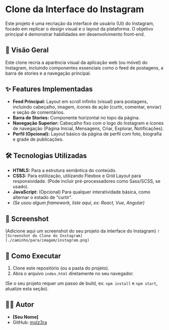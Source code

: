 # Clone da Interface do Instagram

Este projeto é uma recriação da interface de usuário (UI) do Instagram, focado em replicar o design visual e o layout da plataforma. O objetivo principal é demonstrar habilidades em desenvolvimento front-end.

## 🚀 Visão Geral

Este clone recria a aparência visual da aplicação web (ou móvel) do Instagram, incluindo componentes essenciais como o feed de postagens, a barra de stories e a navegação principal.

## ✨ Features Implementadas

* **Feed Principal:** Layout em scroll infinito (visual) para postagens, incluindo cabeçalho, imagem, ícones de ação (curtir, comentar, enviar) e seção de comentários.
* **Barra de Stories:** Componente horizontal no topo da página.
* **Navegação Superior:** Cabeçalho fixo com o logo do Instagram e ícones de navegação (Página Inicial, Mensagens, Criar, Explorar, Notificações).
* **Perfil (Opcional):** Layout básico da página de perfil com foto, biografia e grade de publicações.

## 🛠️ Tecnologias Utilizadas

* **HTML5:** Para a estrutura semântica do conteúdo.
* **CSS3:** Para estilização, utilizando Flexbox e Grid Layout para responsividade. (Pode incluir pré-processadores como Sass/SCSS, se usado).
* **JavaScript:** (Opcional) Para qualquer interatividade básica, como alternar o estado de "curtir".
* *(Se usou algum framework, liste aqui, ex: React, Vue, Angular)*

## 📸 Screenshot

(Adicione aqui um screenshot do seu projeto da interface do Instagram)
`![Screenshot do Clone do Instagram](./caminho/para/imagem/instagram.png)`

## 🔧 Como Executar

1.  Clone este repositório (ou a pasta do projeto).
2.  Abra o arquivo `index.html` diretamente no seu navegador.

(Se o seu projeto requer um passo de build, ex: `npm install` e `npm start`, atualize esta seção).

## 🧑‍💻 Autor

* **[Seu Nome]**
* GitHub: [molz3ra](https://github.com/molz3ra)

